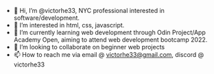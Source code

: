 - 👋 Hi, I’m @victorhe33, NYC professional interested in software/development.
- 👀 I’m interested in html, css, javascript.
- 🌱 I’m currently learning web development through Odin Project/App Academy Open, aiming to attend web development bootcamp 2022.
- 💞️ I’m looking to collaborate on beginner web projects
- 📫 How to reach me via email @ victorhe33@gmail.com, discord @ victorhe33

<!---
victorhe33/victorhe33 is a ✨ special ✨ repository because its `README.md` (this file) appears on your GitHub profile.
You can click the Preview link to take a look at your changes.
--->
